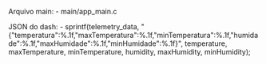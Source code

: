 Arquivo main:
    - main/app_main.c

JSON do dash:
    - sprintf(telemetry_data, "{\"temperatura\":%.1f,\"maxTemperatura\":%.1f,\"minTemperatura\":%.1f,\"humidade\":%.1f,\"maxHumidade\":%.1f,\"minHumidade\":%.1f}", temperature, maxTemperature, minTemperature, humidity, maxHumidity, minHumidity);